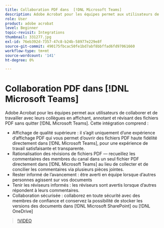```yaml
---
title: Collaboration PDF dans  [!DNL Microsoft Teams]
description: Adobe Acrobat pour les équipes permet aux utilisateurs de collaborer et de travailler avec leurs collègues en affichant, annotant et révisant des fichiers PDF sans quitter  [!DNL Microsoft Teams]
role: User
product: adobe acrobat
level: Beginner
topic-revisit: Integrations
thumbnail: 331277.jpg
exl-id: 76eb392d-7357-47c8-b24b-58977e229e8f
source-git-commit: 490175fbcac50fe1bd7abf8bbffad6fd97061660
workflow-type: tm+mt
source-wordcount: '141'
ht-degree: 0%

---
```


# Collaboration PDF dans [!DNL Microsoft Teams]

Adobe Acrobat pour les équipes permet aux utilisateurs de collaborer et de travailler avec leurs collègues en affichant, annotant et révisant des fichiers PDF sans quitter [!DNL Microsoft Teams]. Cette intégration comprend :

* Affichage de qualité supérieure : il s’agit uniquement d’une expérience d’affichage PDF qui vous permet d’ouvrir des fichiers PDF haute fidélité directement dans [!DNL Microsoft Teams], pour une expérience de travail satisfaisante et transparente.
* Rationalisation des révisions de fichiers PDF — recueillez les commentaires des membres du canal dans un seul fichier PDF directement dans [!DNL Microsoft Teams] au lieu de collecter et de concilier les commentaires via plusieurs pièces jointes.
* Rester informé de l’avancement : être averti en équipe lorsque d’autres personnes agissent sur vos documents
* Tenir les réviseurs informés : les réviseurs sont avertis lorsque d’autres répondent à leurs commentaires.
* Collaboration sécurisée : collaborez en toute sécurité avec des membres de confiance et conservez la possibilité de stocker les versions des documents dans [!DNL Microsoft SharePoint] ou [!DNL OneDrive]

>[!VIDEO](https://video.tv.adobe.com/v/331277?hidetitle=true)
